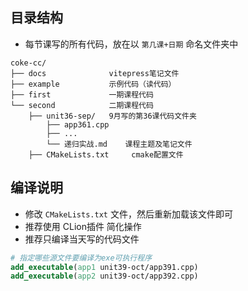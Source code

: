 ## 目录结构

- 每节课写的所有代码，放在以 `第几课+日期` 命名文件夹中<br/>

```text
coke-cc/
├── docs              vitepress笔记文件
├── example           示例代码（读代码）
├── first             一期课程代码
└── second            二期课程代码
    ├── unit36-sep/   9月写的第36课代码文件夹
        ├── app361.cpp
        ├── ...
        └── 递归实战.md    课程主题及笔记文件
    ├── CMakeLists.txt     cmake配置文件
```

## 编译说明

- 修改 `CMakeLists.txt` 文件，然后重新加载该文件即可
- 推荐使用 CLion插件 简化操作
- 推荐只编译当天写的代码文件

```cmake
# 指定哪些源文件要编译为exe可执行程序
add_executable(app1 unit39-oct/app391.cpp)
add_executable(app2 unit39-oct/app392.cpp)
```